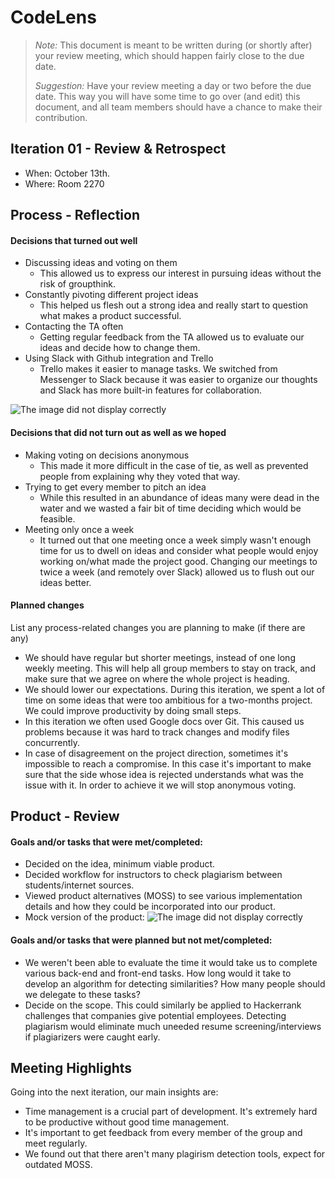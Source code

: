 # CodeLens

 > _Note:_ This document is meant to be written during (or shortly after) your review meeting, which should happen fairly close to the due date.      
 >      
 > _Suggestion:_ Have your review meeting a day or two before the due date. This way you will have some time to go over (and edit) this document, and all team members should have a chance to make their contribution.


## Iteration 01 - Review & Retrospect

 * When: October 13th.
 * Where: Room 2270

## Process - Reflection


#### Decisions that turned out well

* Discussing ideas and voting on them
   * This allowed us to express our interest in pursuing ideas without the risk of groupthink.
 * Constantly pivoting different project ideas
   * This helped us flesh out a strong idea and really start to question what makes a product successful.
 * Contacting the TA often
   * Getting regular feedback from the TA allowed us to evaluate our ideas and decide how to change them.
 * Using Slack with Github integration and Trello
   * Trello makes it easier to manage tasks. We switched from Messenger to Slack because it was easier to organize our thoughts and Slack has more built-in features for collaboration.

![The image did not display correctly](https://i.imgur.com/DIGF9Ze.png "Layout")
#### Decisions that did not turn out as well as we hoped

 * Making voting on decisions anonymous
   * This made it more difficult in the case of tie, as well as prevented people from explaining why they voted that way.
 * Trying to get every member to pitch an idea
   * While this resulted in an abundance of ideas many were dead in the water and we wasted a fair bit of time deciding which would be feasible.
 * Meeting only once a week
   * It turned out that one meeting once a week simply wasn't enough time for us to dwell on ideas and consider what people would enjoy working on/what made the project good. Changing our meetings to twice a week (and remotely over Slack) allowed us to flush out our ideas better.

#### Planned changes

List any process-related changes you are planning to make (if there are any)

  
 * We should have regular but shorter meetings, instead of one long weekly meeting. This will help all group members to stay on track, and make sure that we agree on where the whole project is heading.
 * We should lower our expectations. During this iteration, we spent a lot of time on some ideas that were too ambitious for a two-months project. We could improve productivity by doing small steps. 
 * In this iteration we often used Google docs over Git. This caused us problems because it was hard to track changes and modify files concurrently.
 * In case of disagreement on the project direction, sometimes it's impossible to reach a compromise. In this case it's important to make sure that the side whose idea is rejected understands what was the issue with it. In order to achieve it we will stop anonymous voting. 

## Product - Review

#### Goals and/or tasks that were met/completed:

 * Decided on the idea, minimum viable product.
 * Decided workflow for instructors to check plagiarism between students/internet sources.
 * Viewed product alternatives (MOSS) to see various implementation details and how they could be incorporated into our product.
 * Mock version of the product: 
 ![The image did not display correctly](https://i.imgur.com/5W8Iy5T.jpg "Layout")

#### Goals and/or tasks that were planned but not met/completed:

 * We weren't been able to evaluate the time it would take us to complete various back-end and front-end tasks. How long would it take to develop an algorithm for detecting similarities? How many people should we delegate to these tasks?
 * Decide on the scope. This could similarly be applied to Hackerrank challenges that companies give potential employees. Detecting plagiarism would eliminate much uneeded resume screening/interviews if plagiarizers were caught early.
 
## Meeting Highlights

Going into the next iteration, our main insights are:

 * Time management is a crucial part of development. It's extremely hard to be productive without good time management. 
 * It's important to get feedback from every member of the group and meet regularly. 
 * We found out that there aren't many plagirism detection tools, expect for outdated MOSS.
